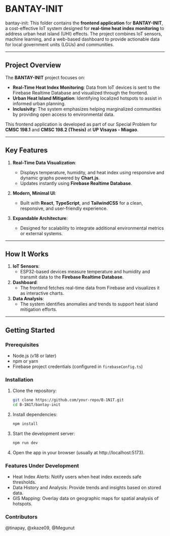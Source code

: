 # BANTAY-INIT

bantay-init: This folder contains the **frontend application** for **BANTAY-INIT**, a cost-effective IoT system designed for **real-time heat index monitoring** to address urban heat island (UHI) effects. The project combines IoT sensors, machine learning, and a web-based dashboard to provide actionable data for local government units (LGUs) and communities.

---

## **Project Overview**
The **BANTAY-INIT** project focuses on:
- **Real-Time Heat Index Monitoring**: Data from IoT devices is sent to the Firebase Realtime Database and visualized through the frontend.
- **Urban Heat Island Mitigation**: Identifying localized hotspots to assist in informed urban planning.
- **Inclusivity**: The system emphasizes helping marginalized communities by providing open access to environmental data.

This frontend application is developed as part of our Special Problem for **CMSC 198.1** and **CMSC 198.2 (Thesis)** at **UP Visayas - Miagao**.

---

## **Key Features**
1. **Real-Time Data Visualization**:
   - Displays temperature, humidity, and heat index using responsive and dynamic graphs powered by **Chart.js**.
   - Updates instantly using **Firebase Realtime Database**.

2. **Modern, Minimal UI**:
   - Built with **React**, **TypeScript**, and **TailwindCSS** for a clean, responsive, and user-friendly experience.

3. **Expandable Architecture**:
   - Designed for scalability to integrate additional environmental metrics or external systems.

---

## **How It Works**
1. **IoT Sensors**:
   - ESP32-based devices measure temperature and humidity and transmit data to the **Firebase Realtime Database**.
2. **Dashboard**:
   - The frontend fetches real-time data from Firebase and visualizes it as interactive charts.
3. **Data Analysis**:
   - The system identifies anomalies and trends to support heat island mitigation efforts.

---

## **Getting Started**
### **Prerequisites**
- Node.js (v18 or later)
- npm or yarn
- Firebase project credentials (configured in `firebaseConfig.ts`)

### **Installation**
1. Clone the repository:
   ```bash
   git clone https://github.com/your-repo/B-1N1T.git
   cd B-1N1T/bantay-init

2. Install dependencies:
   ```bash 
   npm install

3. Start the development server:
   ```bash
   npm run dev


4. Open the app in your browser (usually at http://localhost:5173).

### Features Under Development
- Heat Index Alerts: Notify users when heat index exceeds safe thresholds.
- Data History and Analysis: Provide trends and insights based on stored data.
- GIS Mapping: Overlay data on geographic maps for spatial analysis of hotspots.

### Contributors
@tinapay, @xkaze09, @Megunut
